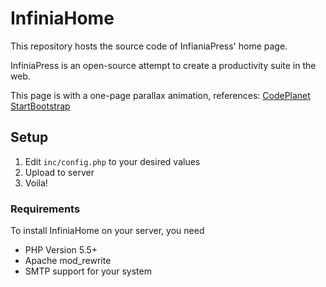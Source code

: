 # InfiniaHome
This repository hosts the source code of InfianiaPress' home page.

InfiniaPress is an open-source attempt to create a productivity suite in the web.

This page is with a one-page parallax animation, references:
[CodePlanet](https://codeplanet.io/how-to-make-a-single-page-website/)
[StartBootstrap](https://github.com/BlackrockDigital/startbootstrap-scrolling-nav)


## Setup
1. Edit `inc/config.php` to your desired values
2. Upload to server
3. Voila!


### Requirements

To install InfiniaHome on your server, you need

- PHP Version 5.5+
- Apache mod_rewrite
- SMTP support for your system


